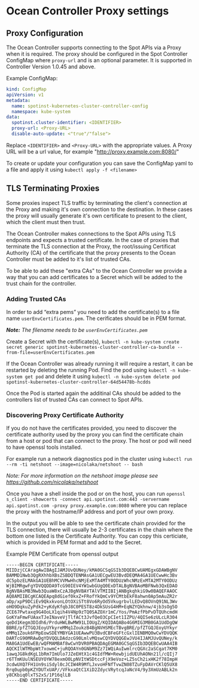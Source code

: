 # Ocean Controller Proxy settings

## Proxy Configuration

The Ocean Controller supports connecting to the Spot APIs via a Proxy when it is required. The proxy should be configured in the Spot Controller ConfigMap where `proxy-url` and is an optional parameter. It is supported in Controller Version 1.0.45 and above.

Example ConfigMap:

```yaml
kind: ConfigMap
apiVersion: v1
metadata:
  name: spotinst-kubernetes-cluster-controller-config
  namespace: kube-system
data:
  spotinst.cluster-identifier: <IDENTIFIER>
  proxy-url: <Proxy-URL>
  disable-auto-update: <"true"/"false">
```

Replace `<IDENTIFIER>` and `<Proxy-URL>` with the appropriate values.
A Proxy URL will be a url value, for example "http://proxy.example.com:8080/"

To create or update your configuration you can save the ConfigMap yaml to a file and apply it using `kubectl apply -f <filename>`

## TLS Terminating Proxies

Some proxies inspect TLS traffic by terminating the client's connection at the Proxy and making it's own connection to the destination. In these cases the proxy will usually generate it's own certificate to present to the client, which the client must then trust.

The Ocean Controller makes connections to the Spot APIs using TLS endpoints and expects a trusted certificate. In the case of proxies that terminate the TLS connection at the Proxy, the root/issuing Certificat Authority (CA) of the certificate that the proxy presents to the Ocean Controller must be added to it's list of trusted CAs.

To be able to add these "extra CAs" to the Ocean Controller we provide a way that you can add certificates to a Secret which will be added to the trust chain for the controller.

### Adding Trusted CAs

In order to add “extra pems” you need to add the certificate(s) to a file name `userEnvCertificates.pem`. The cerificates should be in PEM format.

***Note:** The filename needs to be `userEnvCertificates.pem`*

Create a Secret with the certificate(s), `kubectl -n kube-system create secret generic spotinst-kubernetes-cluster-controller-ca-bundle --from-file=userEnvCertificates.pem`

If the Ocean Controller was already running it will require a restart, it can be restarted by deleting the running Pod.
Find the pod using `kubectl -n kube-system get pod` and delete it using `kubectl -n kube-system delete pod spotinst-kubernetes-cluster-controller-64d54478b-hcdds`

Once the Pod is started again the additinal CAs should be added to the controllers list of trusted CAs can connect to Spot APIs.

### Discovering Proxy Certificate Authority

If you do not have the certificates provided, you need to discover the certificate authority used by the proxy you can find the certificate chain from a host or pod that can connect to the proxy. The host or pod will need to have openssl tools installed.

For example run a network diagnostics pod in the cluster using `kubectl run --rm -ti netshoot --image=nicolaka/netshoot -- bash`

*Note: For more information on the netshoot image please see https://github.com/nicolaka/netshoot*

Once you have a shell inside the pod or on the host, you can run `openssl s_client -showcerts -connect api.spotinst.com:443 -servername api.spotinst.com -proxy proxy.example.com:8080` where you can replace the proxy with the hostname/IP address and port of your own proxy.

In the output you will be able to see the certificate chain provided for the TLS connection, there will usually be 2-3 certificates in the chain where the bottom one listed is the Certificate Authority. You can copy this certiciate, which is provided in PEM format and add to the Secret.

Example PEM Certificate from openssl output

```userEnvCertificates.pem
-----BEGIN CERTIFICATE-----
MIIDzjCCAragAwIBAgIJAMJUvQUNey/kMA0GCSqGSIb3DQEBCwUAMEgxGDAWBgNV
BAMMD1Nwb3QgRXhhbXBsZSBDQTENMAsGA1UECgwEU3BvdDEQMA4GA1UECwwHc3Bv
dC5pbzELMAkGA1UEBhMCVVMwHhcNMjExMTA4MTY0ODUzWhcNMzExMTA2MTY0ODUz
WjBIMRgwFgYDVQQDDA9TcG90IEV4YW1wbGUgQ0ExDTALBgNVBAoMBFNwb3QxEDAO
BgNVBAsMB3Nwb3QuaW8xCzAJBgNVBAYTAlVTMIIBIjANBgkqhkiG9w0BAQEFAAOC
AQ8AMIIBCgKCAQEApq8dGief0kxZ+FRofYkQmCv9YCMtbEkF8ahwn0Ap5mAuZR2r
aDp/xpP9DCiEv9QkxkvonLOtOXiSTt8Vo6RyOd5VkugrbvlLEDvQ8OVnQ91NL3Wv
oHO9DqkuZyPdk2+yKdyKfqbJ8C0PEST8z4DkSUsG4HM+EqNZYQkhnw/4jb3sOg5O
ZCE67Pwtaxq9G4OoLX1qih4V4Np9zTQ0SAZOXr1mC/Yos/PmAzfPbPvDTQUhcmdH
GoKYaFmwFUAaxTJeINaveVjTlfACt3JvfQeO3CpCIet1IZPU/4QISe6zULcLR304
qeDd1Kegm3DIdh6/PrduHWLBwMW91LIOUgZ/KQIDAQABo4G6MIG3MB0GA1UdDgQW
BBRE/pfZTGQJEoyUYkyreMMq1ZoukzB4BgNVHSMEcTBvgBRE/pfZTGQJEoyUYkyr
eMMq1Zouk6FMpEowSDEYMBYGA1UEAwwPU3BvdCBFeGFtcGxlIENBMQ0wCwYDVQQK
DARTcG90MRAwDgYDVQQLDAdzcG90LmlvMQswCQYDVQQGEwJVU4IJAMJUvQUNey/k
MA8GA1UdEwEB/wQFMAMBAf8wCwYDVR0PBAQDAgEGMA0GCSqGSIb3DQEBCwUAA4IB
AQCKIlWTMbpWt7xowmC+juRQOAYn0GNbM9Zz71WQiAuIwmlrcQGXc2aSCqat7KM0
1awqJG8kdKgL1bRm7ImUlo7JZeEHtX1c4GIdfMW+RewbjidUEUhAONn21l/cQIj7
r6TTmKUulNSEUYOYW78exmO0LpNVItWSDtccFjX9eVoz+LZ5sCh2ixHK2f78ImpH
3cdwUXQ7FH1Un9siSdyl0cJCIW4R9MfLJxvoHFNfTvwZN08TZuFpDAVrCKlQ5UX8
Rrq0upb0pKZYDUTxUAP//VFkxaQtC1XiD2ZdycVRytcqJaNcV4/9y3XmUzABLk2n
y8CKbiq0lxTS2xS/1P16qlLB
-----END CERTIFICATE-----
```
